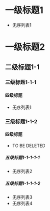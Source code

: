 # 一级标题1
* 无序列表1
# 一级标题2
## 二级标题1-1
### 三级标题1-1-1
#### 四级标题
* 无序列表1
### 三级标题1-1-2
#### 四级标题

* TO BE DELETED
##### 五级标题1-1-1-1-1
* 无序列表2
##### 五级标题1-1-1-1-2
* 无序列表3
* 无序列表4
